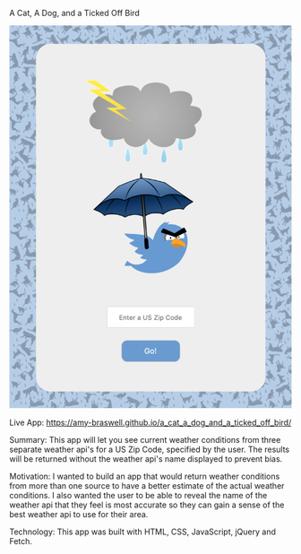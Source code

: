 A Cat, A Dog, and a Ticked Off Bird

![Screen Shot of App](ScreenShot.png)

Live App: https://amy-braswell.github.io/a_cat_a_dog_and_a_ticked_off_bird/

Summary:
This app will let you see current weather conditions from three separate weather api's for a US Zip Code, specified by the user. The results will be returned without the weather api's name displayed to prevent bias.

Motivation: 
I wanted to build an app that would return weather conditions from more than one source to have a better estimate of the actual weather conditions. I also wanted the user to be able to reveal the name of the weather api that they feel is most accurate so they can gain a sense of the best weather api to use for their area.

Technology:
This app was built with HTML, CSS, JavaScript, jQuery and Fetch.